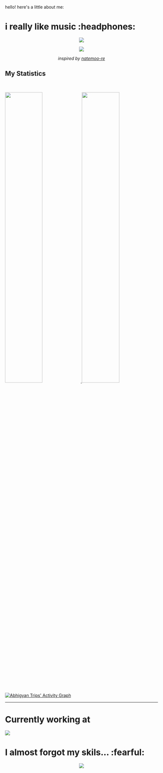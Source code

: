 hello! here's a little about me:

<h1>
  i really like music :headphones:
</h1>

<!-- Nothing weird to see here -->
<p align="center">
  <a href="https://spotify.tsurustuneados.com/api/now-playing?open">
    <!-- Music bars move to the beat and are colored based on the track's happiness, danceability and energy! -->
    <img src="https://spotify.tsurustuneados.com/api/now-playing">
  </a>
</p>

<p align="center">
  <img src="https://spotify.tsurustuneados.com/api/top-played">
</p>
 
<p align="center">
  <!-- He came up with the idea of HOW to show React components as an img on a README.md and the now playing component! -->
  <i>inspired by <a href="https://github.com/natemoo-re">natemoo-re</a></i>
</p>


<p></p>

## My Statistics

<br/>
<p align="left">
  <a href="http://german.tsurustuneados.com/">
  <img width="49.5%" src="https://github-readme-stats.vercel.app/api?username=germanking6&show_icons=true&theme=gruvbox&hide_border=true" />
    <img width="49.5%" src="https://github-readme-streak-stats.herokuapp.com/?user=germanking6&theme=gruvbox&hide_border=true" />
  </a>
</p>
<br>

[![Abhigyan Trips' Activity Graph](https://activity-graph.herokuapp.com/graph?username=germanking6&custom_title=Abhigyan%20Trips's%20Contribution%20Graph&theme=gruvbox&bg_color=282828&hide_border=true&line=d1a01f&point=c58545)](https://abhigyantrips.dev)

------
<h1>
  Currently working at 
</h1>
<img src="https://media-exp1.licdn.com/dms/image/C4E1BAQHCsCUXa6PB-A/company-background_10000/0/1630696102380?e=2147483647&v=beta&t=2eQ99RwaQ7lxQLyd8CrZfDxX11sYgPE6lysKvMreqME">

<h1>
  I almost forgot my skils... :fearful:
</h1>

<p align="center">
  <img src="https://spotify.tsurustuneados.com/api/skills">
</p>